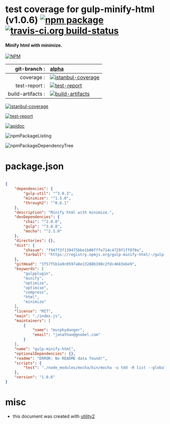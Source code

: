 # test coverage for  gulp-minify-html (v1.0.6)  [![npm package](https://img.shields.io/npm/v/npmtest-gulp-minify-html.svg?style=flat-square)](https://www.npmjs.org/package/npmtest-gulp-minify-html) [![travis-ci.org build-status](https://api.travis-ci.org/npmtest/node-npmtest-gulp-minify-html.svg)](https://travis-ci.org/npmtest/node-npmtest-gulp-minify-html)
#### Minify html with minimize.

[![NPM](https://nodei.co/npm/gulp-minify-html.png?downloads=true)](https://www.npmjs.com/package/gulp-minify-html)

| git-branch : | [alpha](https://github.com/npmtest/node-npmtest-gulp-minify-html/tree/alpha)|
|--:|:--|
| coverage : | [![istanbul-coverage](https://npmtest.github.io/node-npmtest-gulp-minify-html/build/coverage.badge.svg)](https://npmtest.github.io/node-npmtest-gulp-minify-html/build/coverage.html/index.html)|
| test-report : | [![test-report](https://npmtest.github.io/node-npmtest-gulp-minify-html/build/test-report.badge.svg)](https://npmtest.github.io/node-npmtest-gulp-minify-html/build/test-report.html)|
| build-artifacts : | [![build-artifacts](https://npmtest.github.io/node-npmtest-gulp-minify-html/glyphicons_144_folder_open.png)](https://github.com/npmtest/node-npmtest-gulp-minify-html/tree/gh-pages/build)|

[![istanbul-coverage](https://npmtest.github.io/node-npmtest-gulp-minify-html/build/screenCapture.buildCustomOrg.browser.coverage.html.png)](https://npmtest.github.io/node-npmtest-gulp-minify-html/build/coverage.html/index.html)

[![test-report](https://npmtest.github.io/node-npmtest-gulp-minify-html/build/screenCapture.buildCustomOrg.browser.%252Fhome%252Ftravis%252Fbuild%252Fnpmtest%252Fnode-npmtest-gulp-minify-html%252Ftmp%252Fbuild%252Ftest-report.html.png)](https://npmtest.github.io/node-npmtest-gulp-minify-html/build/test-report.html)

[![apidoc](https://npmdoc.github.io/node-npmdoc-gulp-minify-html/build/screenCapture.buildApidoc.browser.%252Fhome%252Ftravis%252Fbuild%252Fnpmdoc%252Fnode-npmdoc-gulp-minify-html%252Ftmp%252Fbuild%252Fapidoc.html.png)](https://npmdoc.github.io/node-npmdoc-gulp-minify-html/build/apidoc.html)

![npmPackageListing](https://npmtest.github.io/node-npmtest-gulp-minify-html/build/screenCapture.npmPackageListing.svg)

![npmPackageDependencyTree](https://npmtest.github.io/node-npmtest-gulp-minify-html/build/screenCapture.npmPackageDependencyTree.svg)



# package.json

```json

{
    "dependencies": {
        "gulp-util": "^3.0.3",
        "minimize": "^1.5.0",
        "through2": "^0.6.1"
    },
    "description": "Minify html with minimize.",
    "devDependencies": {
        "chai": "^2.0.0",
        "gulp": "^3.8.8",
        "mocha": "^2.1.0"
    },
    "directories": {},
    "dist": {
        "shasum": "f947f3f139475bbe1b08fffe714c4729f1ff070a",
        "tarball": "https://registry.npmjs.org/gulp-minify-html/-/gulp-minify-html-1.0.6.tgz"
    },
    "gitHead": "3f57f5b1a9c0597a8e13288b198c2fdc4683ebe9",
    "keywords": [
        "gulpplugin",
        "minify",
        "optimize",
        "optimise",
        "compress",
        "html",
        "minimize"
    ],
    "license": "MIT",
    "main": "./index.js",
    "maintainers": [
        {
            "name": "murphydanger",
            "email": "jonathan@gnobel.com"
        }
    ],
    "name": "gulp-minify-html",
    "optionalDependencies": {},
    "readme": "ERROR: No README data found!",
    "scripts": {
        "test": "./node_modules/mocha/bin/mocha -u tdd -R list --globals opts"
    },
    "version": "1.0.6"
}
```



# misc
- this document was created with [utility2](https://github.com/kaizhu256/node-utility2)
